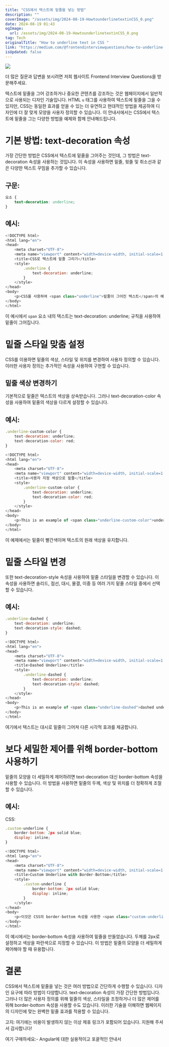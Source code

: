 ```yaml
---
title: "CSS에서 텍스트에 밑줄을 넣는 방법"
description: ""
coverImage: "/assets/img/2024-08-19-HowtounderlinetextinCSS_0.png"
date: 2024-08-19 01:43
ogImage: 
  url: /assets/img/2024-08-19-HowtounderlinetextinCSS_0.png
tag: Tech
originalTitle: "How to underline text in CSS "
link: "https://medium.com/@frontendinterviewquestions/how-to-underline-text-in-css-f5b7604d4316"
isUpdated: false
---
```



<img src="/assets/img/2024-08-19-HowtounderlinetextinCSS_0.png" />

더 많은 질문과 답변을 보시려면 저희 웹사이트 Frontend Interview Questions을 방문해주세요.

텍스트에 밑줄을 그어 강조하거나 중요한 콘텐츠를 강조하는 것은 웹페이지에서 일반적으로 사용되는 디자인 기술입니다. HTML `u` 태그를 사용하여 텍스트에 밑줄을 그을 수 있지만, CSS는 동일한 효과를 얻을 수 있는 더 유연하고 현대적인 방법을 제공하여 디자인에 더 잘 맞게 모양을 사용자 정의할 수 있습니다. 이 안내서에서는 CSS에서 텍스트에 밑줄을 그는 다양한 방법을 예제와 함께 안내해드립니다.

# 기본 방법: text-decoration 속성

<!-- cozy-coder - 수평 -->
<ins class="adsbygoogle"
     style="display:block"
     data-ad-client="ca-pub-4877378276818686"
     data-ad-slot="1107185301"
     data-ad-format="auto"
     data-full-width-responsive="true"></ins>
<script>
     (adsbygoogle = window.adsbygoogle || []).push({});
</script>

가장 간단한 방법은 CSS에서 텍스트에 밑줄을 그어주는 것인데, 그 방법은 text-decoration 속성을 사용하는 것입니다. 이 속성을 사용하면 밑줄, 윗줄 및 취소선과 같은 다양한 텍스트 꾸밈을 추가할 수 있습니다.

## 구문:

```css
요소 {
    text-decoration: underline;
}
```

## 예시:

<!-- cozy-coder - 수평 -->
<ins class="adsbygoogle"
     style="display:block"
     data-ad-client="ca-pub-4877378276818686"
     data-ad-slot="1107185301"
     data-ad-format="auto"
     data-full-width-responsive="true"></ins>
<script>
     (adsbygoogle = window.adsbygoogle || []).push({});
</script>

```js
<!DOCTYPE html>
<html lang="en">
<head>
    <meta charset="UTF-8">
    <meta name="viewport" content="width=device-width, initial-scale=1.0">
    <title>CSS로 텍스트에 밑줄 그리기</title>
    <style>
        .underline {
            text-decoration: underline;
        }
    </style>
</head>
<body>
    <p>CSS를 사용하여 <span class="underline">밑줄이 그어진 텍스트</span>의 예시입니다.</p>
</body>
</html>
```

이 예시에서 `span` 요소 내의 텍스트는 text-decoration: underline; 규칙을 사용하여 밑줄이 그어집니다.

# 밑줄 스타일 맞춤 설정

CSS를 이용하면 밑줄의 색상, 스타일 및 위치를 변경하여 사용자 정의할 수 있습니다. 이러한 사용자 정의는 추가적인 속성을 사용하여 구현할 수 있습니다.

<!-- cozy-coder - 수평 -->
<ins class="adsbygoogle"
     style="display:block"
     data-ad-client="ca-pub-4877378276818686"
     data-ad-slot="1107185301"
     data-ad-format="auto"
     data-full-width-responsive="true"></ins>
<script>
     (adsbygoogle = window.adsbygoogle || []).push({});
</script>

## 밑줄 색상 변경하기

기본적으로 밑줄은 텍스트의 색상을 상속받습니다. 그러나 text-decoration-color 속성을 사용하여 밑줄의 색상을 다르게 설정할 수 있습니다.

## 예시:

```js
.underline-custom-color {
    text-decoration: underline;
    text-decoration-color: red;
}
```

<!-- cozy-coder - 수평 -->
<ins class="adsbygoogle"
     style="display:block"
     data-ad-client="ca-pub-4877378276818686"
     data-ad-slot="1107185301"
     data-ad-format="auto"
     data-full-width-responsive="true"></ins>
<script>
     (adsbygoogle = window.adsbygoogle || []).push({});
</script>

```js
<!DOCTYPE html>
<html lang="en">
<head>
    <meta charset="UTF-8">
    <meta name="viewport" content="width=device-width, initial-scale=1.0">
    <title>사용자 지정 색상으로 밑줄</title>
    <style>
        .underline-custom-color {
            text-decoration: underline;
            text-decoration-color: red;
        }
    </style>
</head>
<body>
    <p>This is an example of <span class="underline-custom-color">underlined text with a custom color</span> using CSS.</p>
</body>
</html>
```

이 예제에서는 밑줄이 빨간색이며 텍스트의 원래 색상을 유지합니다.

# 밑줄 스타일 변경

또한 text-decoration-style 속성을 사용하여 밑줄 스타일을 변경할 수 있습니다. 이 속성을 사용하면 솔리드, 점선, 대시, 물결, 이중 등 여러 가지 밑줄 스타일 중에서 선택할 수 있습니다.

<!-- cozy-coder - 수평 -->
<ins class="adsbygoogle"
     style="display:block"
     data-ad-client="ca-pub-4877378276818686"
     data-ad-slot="1107185301"
     data-ad-format="auto"
     data-full-width-responsive="true"></ins>
<script>
     (adsbygoogle = window.adsbygoogle || []).push({});
</script>

## 예시:

```js
.underline-dashed {
    text-decoration: underline;
    text-decoration-style: dashed;
}
```

```js
<!DOCTYPE html>
<html lang="en">
<head>
    <meta charset="UTF-8">
    <meta name="viewport" content="width=device-width, initial-scale=1.0">
    <title>Dashed Underline</title>
    <style>
        .underline-dashed {
            text-decoration: underline;
            text-decoration-style: dashed;
        }
    </style>
</head>
<body>
    <p>This is an example of <span class="underline-dashed">dashed underlined text</span> using CSS.</p>
</body>
</html>
```

여기에서 텍스트는 대시로 밑줄이 그어져 다른 시각적 효과를 제공합니다.

<!-- cozy-coder - 수평 -->
<ins class="adsbygoogle"
     style="display:block"
     data-ad-client="ca-pub-4877378276818686"
     data-ad-slot="1107185301"
     data-ad-format="auto"
     data-full-width-responsive="true"></ins>
<script>
     (adsbygoogle = window.adsbygoogle || []).push({});
</script>

# 보다 세밀한 제어를 위해 border-bottom 사용하기

밑줄의 모양을 더 세밀하게 제어하려면 text-decoration 대신 border-bottom 속성을 사용할 수 있습니다. 이 방법을 사용하면 밑줄의 두께, 색상 및 위치를 더 정확하게 조절할 수 있습니다.

## 예시:

CSS:

<!-- cozy-coder - 수평 -->
<ins class="adsbygoogle"
     style="display:block"
     data-ad-client="ca-pub-4877378276818686"
     data-ad-slot="1107185301"
     data-ad-format="auto"
     data-full-width-responsive="true"></ins>
<script>
     (adsbygoogle = window.adsbygoogle || []).push({});
</script>

```js
.custom-underline {
    border-bottom: 2px solid blue;
    display: inline;
}
```

```js
<!DOCTYPE html>
<html lang="en">
<head>
    <meta charset="UTF-8">
    <meta name="viewport" content="width=device-width, initial-scale=1.0">
    <title>Custom Underline with Border-Bottom</title>
    <style>
        .custom-underline {
            border-bottom: 2px solid blue;
            display: inline;
        }
    </style>
</head>
<body>
    <p>이것은 CSS의 border-bottom 속성을 사용한 <span class="custom-underline">사용자 정의 밑줄 텍스트의 예시</span>입니다.</p>
</body>
</html>
```

이 예시에서는 border-bottom 속성을 사용하여 밑줄을 만들었습니다. 두께를 2px로 설정하고 색상을 파란색으로 지정할 수 있습니다. 이 방법은 밑줄의 모양을 더 세밀하게 제어해야 할 때 유용합니다.

# 결론

<!-- cozy-coder - 수평 -->
<ins class="adsbygoogle"
     style="display:block"
     data-ad-client="ca-pub-4877378276818686"
     data-ad-slot="1107185301"
     data-ad-format="auto"
     data-full-width-responsive="true"></ins>
<script>
     (adsbygoogle = window.adsbygoogle || []).push({});
</script>

CSS에서 텍스트에 밑줄을 넣는 것은 여러 방법으로 간단하게 수행할 수 있습니다. 디자인 요구에 따라 방법이 다양합니다. text-decoration 속성이 가장 간단한 방법입니다. 그러나 더 많은 사용자 정의를 위해 밑줄의 색상, 스타일을 조정하거나 더 많은 제어를 위해 border-bottom 속성을 사용할 수도 있습니다. 이러한 기술을 이해하면 웹페이지의 디자인에 맞는 완벽한 밑줄 효과를 적용할 수 있습니다.

고지: 여기에는 비용이 발생하지 않는 이상 제휴 링크가 포함되어 있습니다. 지원해 주셔서 감사합니다!

여기 구매하세요:- Angular에 대한 실용적이고 포괄적인 안내서